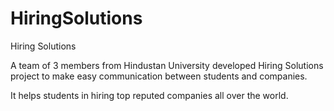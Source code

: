 # HiringSolutions
Hiring Solutions

A team of 3 members from Hindustan University developed Hiring Solutions project to make easy communication between students and companies.

It helps students in hiring top reputed companies all over the world.
